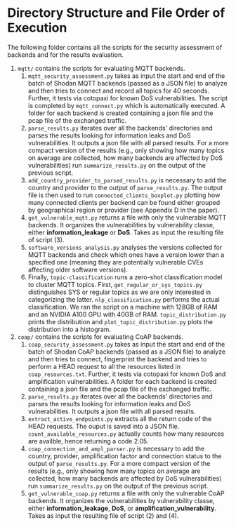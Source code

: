 # Directory Structure and File Order of Execution

The following folder contains all the scripts for the security assessment of backends and for the results evaluation.

1. `mqtt/` contains the scripts for evaluating MQTT backends. 
   1. `mqtt_security_assessment.py` takes as input the start and end of the batch of Shodan MQTT backends (passed as a JSON file) to analyze and then tries to connect and record all topics for 40 seconds. Further, it tests via cotopaxi for known DoS vulnerabilities. The script is completed by `mqtt_connect.py` which is automatically executed. A folder for each backend is created containing a json file and the pcap file of the exchanged traffic.
   2. `parse_results.py` iterates over all the backends' directories and parses the results looking for information leaks and DoS vulnerabilities. It outputs a json file with all parsed results. For a more compact version of the results (e.g., only showing how many topics on average are collected, how many backends are affected by DoS vulnerabilities) run `summarize_results.py` on the output of the previous script.
   3. `add_country_provider_to_parsed_results.py` is necessary to add the country and provider to the output of `parse_results.py`. The output file is then used to run `connected_clients_boxplot.py` plotting how many connected clients per backend can be found either grouped by geographical region or provider (see Appendix D in the paper).
   4. `get_vulnerable_mqtt.py` returns a file with only the vulnerable MQTT backends. It organizes the vulnerabilities by vulnerability classe, either **information_leakage** or **DoS**. Takes as input the resulting file of script (3).
   5. `software_versions_analysis.py` analyses the versions collected for MQTT backends and check which ones have a version lower than a specified one (meaning they are potentially vulnerable CVEs affecting older software versions).
   6. Finally, `topic-classification` runs a zero-shot classification model to cluster MQTT topics. First, `get_regular_or_sys_topics.py` distinguishes SYS or regular topics as we are only interested in categorizing the latter. `nlp_classification.py` performs the actual classification. We ran the script on a machine with 128GB of RAM and an NVIDIA A100 GPU with 40GB of RAM. `topic_distribution.py` prints the distribution and `plot_topic_distribution.py` plots the distribution into a histogram.
2. `coap/` contains the scripts for evaluating CoAP backends.
   1. `coap_security_assessment.py` takes as input the start and end of the batch of Shodan CoAP backends (passed as a JSON file) to analyze and then tries to connect, fingerprint the backend and tries to perform a HEAD request to all the resources listed in `coap_resources.txt`. Further, it tests via cotopaxi for known DoS and amplification vulnerabilities. A folder for each backend is created containing a json file and the pcap file of the exchanged traffic.
   2. `parse_results.py` iterates over all the backends' directories and parses the results looking for information leaks and DoS vulnerabilities. It outputs a json file with all parsed results. 
   3. `extract_active_endpoints.py` extracts all the return code of the HEAD requests. The ouput is saved into a JSON file. `count_available_resources.py` actually counts how many resources are availble, hence returning a code 2.05.
   4. `coap_connection_and_ampl_parser.py` is necessary to add the country, provider, amplification factor and connection status to the output of `parse_results.py`. For a more compact version of the results (e.g., only showing how many topics on average are collected, how many backends are affected by DoS vulnerabilities) run `summarize_results.py` on the output of the previous script.
   5. `get_vulnerable_coap.py` returns a file with only the vulnerable CoAP backends. It organizes the vulnerabilities by vulnerability classe, either **information_leakage**, **DoS**, or **amplification_vulnerability**. Takes as input the resulting file of script (2) and (4).
